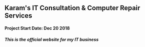 ## Karam's IT Consultation & Computer Repair Services

#### Project Start Date: Dec 20 2018
##### This is the official website for my IT business
